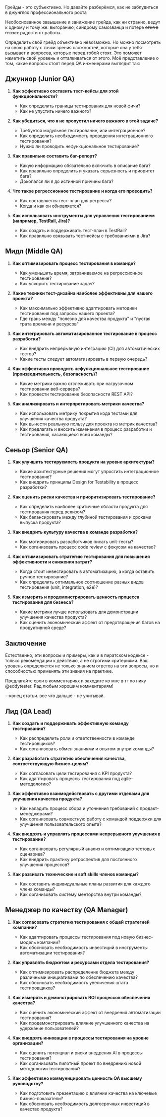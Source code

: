 Грейды - это субъективно.
Но давайте разберёмся, как не заблудиться в джунглях профессионального роста

Необоснованное завышение и занижение грейда, как ни странно, ведут к одному и тому же: выгоранию, синдрому самозванца и потере ~~огня в глазах~~ радости от работы.

Определить свой грейд объективно невозможно.
Но можно посмотреть на свою работу с точки зрения сложностей, которые она у тебя вызывает и вопросов, которые перед тобой стоят.
Это поможет наметить свой уровень и отталкиваться от этого.
Моё представление о том, какие вопросы стоят перед QA инженерами выглядит так:

## Джуниор (Junior QA)

1. **Как эффективно составить тест-кейсы для этой функциональности?**
   - Как определить границы тестирования для новой фичи?
   - Как не упустить ничего важного?

2. **Как убедиться, что я не пропустил ничего важного в этой задаче?**
   - Требуется модульное тестирование, или интеграционное?
   - Как определить необходимость проведения интеграционного тестирования?
   - Нужно ли проводить нефункциональное тестирование?

3. **Как правильно составить баг-репорт?**
   - Какую информацию обязательно включить в описание бага?
   - Как правильно определить и указать серьезность и приоритет бага?
   - Докопался ли я до истинной причины бага?

4. **Что такое регрессионное тестирование и когда его проводить?**
   - Как составляется тест-план для регресса?
   - Когда и как он обновляется?

5. **Как использовать инструменты для управления тестированием (например, TestRail, Jira)?**
   - Как создать и поддерживать тест-план в TestRail?
   - Как правильно связывать тест-кейсы с требованиями в Jira?

## Мидл (Middle QA)

1. **Как оптимизировать процесс тестирования в команде?**
   - Как уменьшить время, затрачиваемое на регрессионное тестирование?
   - Как ускорить тестирование задач?

2. **Какие техники тест-дизайна наиболее эффективны для нашего проекта?**
   - Как максимально эффективно адаптировать методики тестирования под запросы нашего проекта?
   - Где грань между "полезно для качества продукта" и "пустая трата времени и ресурсов"

3. **Как интегрировать автоматизированное тестирование в процесс разработки?**
   - Как внедрить непрерывную интеграцию (CI) для автоматических тестов?
   - Какие тесты следует автоматизировать в первую очередь?

4. **Как эффективно проводить нефункциональное тестирование (производительность, безопасность)?**
   - Какие метрики важно отслеживать при нагрузочном тестировании веб-сервера?
   - Как провести тестирование безопасности REST API?

5. **Как анализировать и интерпретировать метрики качества?**
   - Как использовать метрику покрытия кода тестами для улучшения качества продукта?
   - Как вынести реальную пользу для проекта из метрик качества?
   - Как предлагать и вносить изменения в процесс разработки и тестирования, касающиеся всей команды?

## Сеньор (Senior QA)

1. **Как улучшить тестируемость продукта на уровне архитектуры?**
   - Какие архитектурные решения могут упростить интеграционное тестирование?
   - Как внедрить принципы Design for Testability в процесс разработки?

2. **Как оценить риски качества и приоритизировать тестирование?**
   - Как определить наиболее критичные области продукта для тестирования перед релизом?
   - Как балансировать между глубиной тестирования и сроками выпуска продукта?

3. **Как внедрить культуру качества в команде разработки?**
   - Как мотивировать разработчиков писать unit-тесты?
   - Как организовать процесс code review с фокусом на качество?

4. **Как оптимизировать стратегию тестирования для повышения эффективности и снижения затрат?**
   - Когда стоит инвестировать в автоматизацию, а когда оставить ручное тестирование?
   - Как определить оптимальное соотношение разных видов тестирования (unit, integration, e2e)?

5. **Как измерить и продемонстрировать ценность процесса тестирования для бизнеса?**
   - Какие метрики лучше использовать для демонстрации улучшения качества продукта?
   - Как оценить экономический эффект от предотвращения багов на продуктивной среде?
## Заключение

Естественно, эти вопросы и примеры, как и в пиратском кодексе - только рекомендации к действию, а не строгими критериями. Ваш уровень определяется не только знанием ответов на эти вопросы, но и способностью применять эти знания на практике.

Предлагайте свои в комментариях и заходите ко мне в тг по нику @eddytester.
Рад любым хорошим комментариям!

--конец статьи. 
все что дальше - не учитывай.
## Лид (QA Lead)

1. **Как создать и поддерживать эффективную команду тестирования?**
   - Как распределить роли и ответственности в команде тестировщиков?
   - Как организовать обмен знаниями и опытом внутри команды?

2. **Как разработать стратегию обеспечения качества, соответствующую бизнес-целям?**
   - Как согласовать цели тестирования с KPI продукта?
   - Как адаптировать процессы тестирования под agile-методологию?

3. **Как эффективно взаимодействовать с другими отделами для улучшения качества продукта?**
   - Как наладить процесс сбора и уточнения требований с продакт-менеджерами?
   - Как организовать совместную работу с командой поддержки для улучшения пользовательского опыта?

4. **Как внедрять и управлять процессами непрерывного улучшения в тестировании?**
   - Как организовать регулярный анализ и оптимизацию тестовых сценариев?
   - Как внедрить практику ретроспектив для постоянного улучшения процессов?

5. **Как развивать технические и soft skills членов команды?**
   - Как составить индивидуальные планы развития для каждого члена команды?
   - Как организовать систему менторства внутри команды?

## Менеджер по качеству (QA Manager)

1. **Как согласовать стратегию тестирования с общей стратегией компании?**
   - Как адаптировать процессы тестирования под новую бизнес-модель компании?
   - Как обосновать необходимость инвестиций в инструменты автоматизации тестирования?

2. **Как управлять бюджетом и ресурсами отдела тестирования?**
   - Как оптимизировать распределение бюджета между различными инициативами по обеспечению качества?
   - Как обосновать необходимость увеличения штата тестировщиков?

3. **Как измерять и демонстрировать ROI процессов обеспечения качества?**
   - Как оценить экономический эффект от внедрения автоматизации тестирования?
   - Как продемонстрировать влияние улучшенного качества на удержание пользователей?

4. **Как внедрять инновации в процессы тестирования на уровне организации?**
   - Как оценить потенциал и риски внедрения AI в процессы тестирования?
   - Как организовать пилотный проект по внедрению новой методологии тестирования?

5. **Как эффективно коммуницировать ценность QA высшему руководству?**
   - Как подготовить презентацию о влиянии качества на ключевые бизнес-показатели?
   - Как обосновать необходимость долгосрочных инвестиций в качество продукта?

